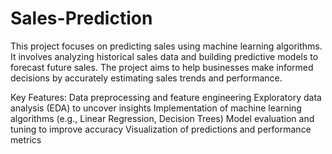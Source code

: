 # Sales-Prediction
This project focuses on predicting sales using machine learning algorithms. It involves analyzing historical sales data and building predictive models to forecast future sales. The project aims to help businesses make informed decisions by accurately estimating sales trends and performance.

Key Features:
Data preprocessing and feature engineering
Exploratory data analysis (EDA) to uncover insights
Implementation of machine learning algorithms (e.g., Linear Regression, Decision Trees)
Model evaluation and tuning to improve accuracy
Visualization of predictions and performance metrics
